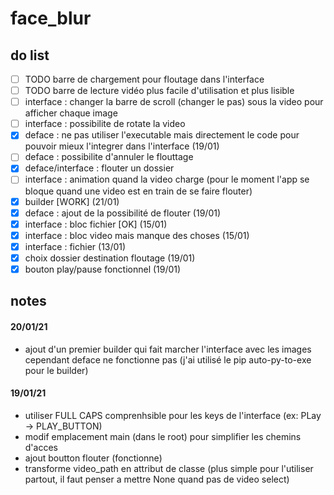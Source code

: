 # face_blur


## do list
- [ ] TODO barre de chargement pour floutage dans l'interface
- [ ] TODO barre de lecture vidéo plus facile d'utilisation et plus lisible
- [ ] interface : changer la barre de scroll (changer le pas) sous la video pour afficher chaque image
- [ ] interface : possibilite de rotate la video
- [x] deface : ne pas utiliser l'executable mais directement le code pour pouvoir mieux l'integrer dans l'interface (19/01)
- [ ] deface : possibilite d'annuler le flouttage
- [x] deface/interface : flouter un dossier
- [ ] interface : animation quand la video charge (pour le moment l'app se bloque quand une video est en train de se faire flouter)
- [x] builder [WORK] (21/01)
- [x] deface : ajout de la possibilité de flouter (19/01)
- [x] interface : bloc fichier [OK] (15/01)
- [x] interface : bloc video mais manque des choses (15/01)
- [x] interface : fichier (13/01)
- [x] choix dossier destination floutage (19/01)
- [x] bouton play/pause fonctionnel (19/01)

## notes 
#### 20/01/21
- ajout d'un premier builder qui fait marcher l'interface avec les images cependant deface ne fonctionne pas (j'ai utilisé le pip auto-py-to-exe pour le builder)

#### 19/01/21
- utiliser FULL CAPS comprenhsible pour les keys de l'interface (ex: PLay -> PLAY_BUTTON)
- modif emplacement main (dans le root) pour simplifier les chemins d'acces
- ajout boutton flouter (fonctionne)
- transforme video_path en attribut de classe (plus simple pour l'utiliser partout, il faut penser a mettre None quand pas de video select)

